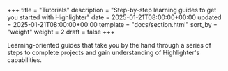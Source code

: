 +++
title = "Tutorials"
description = "Step-by-step learning guides to get you started with Highlighter"
date = 2025-01-21T08:00:00+00:00
updated = 2025-01-21T08:00:00+00:00
template = "docs/section.html"
sort_by = "weight"
weight = 2
draft = false
+++

Learning-oriented guides that take you by the hand through a series of steps to complete projects and gain understanding of Highlighter's capabilities.
